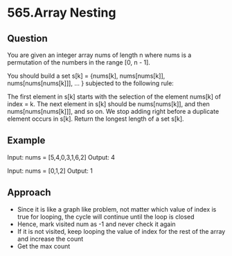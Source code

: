 # 565.Array Nesting

## Question
You are given an integer array nums of length n where nums is a permutation of the numbers in the range [0, n - 1].

You should build a set s[k] = {nums[k], nums[nums[k]], nums[nums[nums[k]]], ... } subjected to the following rule:

The first element in s[k] starts with the selection of the element nums[k] of index = k.
The next element in s[k] should be nums[nums[k]], and then nums[nums[nums[k]]], and so on.
We stop adding right before a duplicate element occurs in s[k].
Return the longest length of a set s[k].

## Example
Input: nums = [5,4,0,3,1,6,2]
Output: 4

Input: nums = [0,1,2]
Output: 1

## Approach
- Since it is like a graph like problem, not matter which value of index is true for looping, the cycle will continue until the loop is closed
- Hence, mark visited num as -1 and never check it again
- If it is not visited, keep looping the value of index for the rest of the array and increase the count
- Get the max count